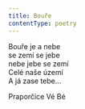 ```yaml
---
title: Bouře
contentType: poetry
---
```


<section>

Bouře je a nebe  
se zemí se jebe  
nebe jebe se zemí  
Celé naše území  
A já zase tebe…

Praporčice Vé Bé

</section>
